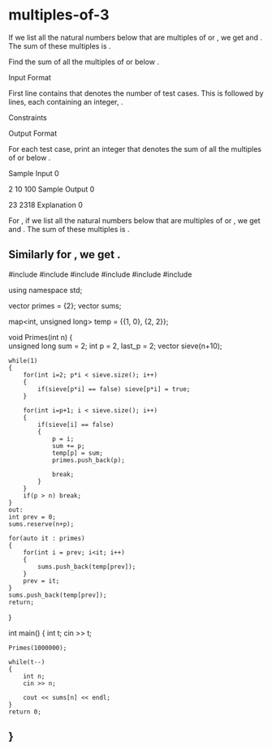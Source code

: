 # multiples-of-3
If we list all the natural numbers below  that are multiples of  or , we get  and . The sum of these multiples is .

Find the sum of all the multiples of  or  below .

Input Format

First line contains  that denotes the number of test cases. This is followed by  lines, each containing an integer, .

Constraints

Output Format

For each test case, print an integer that denotes the sum of all the multiples of  or  below .

Sample Input 0

2
10
100
Sample Output 0

23
2318
Explanation 0

For , if we list all the natural numbers below  that are multiples of  or , we get  and . The sum of these multiples is .

Similarly for , we get .
-------------------------------------------------------------------------------------------------------------------------------------------------------

#include <cmath>
#include <cstdio>
#include <vector>
#include <iostream>
#include <algorithm>
#include <map>

using namespace std;
 
vector<int> primes = {2};
vector<unsigned long> sums;

map<int, unsigned long> temp = {{1, 0}, {2, 2}};


void Primes(int n)
{    
    unsigned long sum = 2;
    int p = 2, last_p = 2;
    vector<bool> sieve(n+10);            
            
    while(1)
    {        
        for(int i=2; p*i < sieve.size(); i++)
        {
            if(sieve[p*i] == false) sieve[p*i] = true;
        }
        
        for(int i=p+1; i < sieve.size(); i++)
        {
            if(sieve[i] == false) 
            {
                p = i;
                sum += p;
                temp[p] = sum;
                primes.push_back(p);
                
                break;
            }
        }
        if(p > n) break; 
    }
    out:
    int prev = 0;
    sums.reserve(n+p);
    
    for(auto it : primes)
    {        
        for(int i = prev; i<it; i++)
        {
            sums.push_back(temp[prev]);
        }
        prev = it;
    }    
    sums.push_back(temp[prev]);
    return;
}


int main() 
{
    int t;
    cin >> t;
    
    Primes(1000000);
    
    while(t--)
    {
        int n;
        cin >> n;

        cout << sums[n] << endl;
    }
    return 0;
}
---------------------------------------------------------------------------------------------------------
